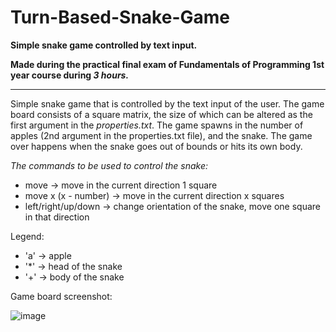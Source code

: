 # Turn-Based-Snake-Game
**Simple snake game controlled by text input.**

**Made during the practical final exam of Fundamentals of Programming 1st year course during ***3 hours.*****

---

Simple snake game that is controlled by the text input of the user. The game board consists of a square matrix, the size of which can be altered as the first argument in the *properties.txt*.
The game spawns in the number of apples (2nd argument in the properties.txt file), and the snake. The game over happens when the snake goes out of bounds or hits its own body.



*The commands to be used to control the snake:*
- move -> move in the current direction 1 square
- move x (x - number) -> move in the current direction x squares
- left/right/up/down -> change orientation of the snake, move one square in that direction



Legend:
- 'a' -> apple
- '*' -> head of the snake
- '+' -> body of the snake

Game board screenshot:

 ![image](https://github.com/user-attachments/assets/c17e7879-42f4-4bd5-a2ca-0f6d6caf30b1)
